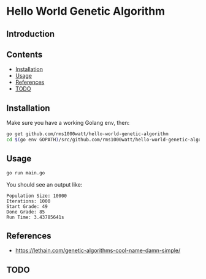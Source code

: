 # Hello World Genetic Algorithm

## Introduction

## Contents

- [Installation](#installation)
- [Usage](#usage)
- [References](#references)
- [TODO](#todo)

## Installation

Make sure you have a working Golang env, then:

```bash
go get github.com/rms1000watt/hello-world-genetic-algorithm
cd $(go env GOPATH)/src/github.com/rms1000watt/hello-world-genetic-algorithm
```

## Usage

```bash
go run main.go
```

You should see an output like:

```
Population Size: 10000
Iterations: 1000
Start Grade: 49
Done Grade: 85
Run Time: 3.43785641s
```

## References

- https://lethain.com/genetic-algorithms-cool-name-damn-simple/

## TODO
